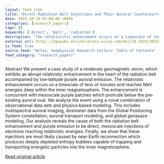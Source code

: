 ```yaml
---
layout: feed_item
title: "Direct Radiation Belt Injections and Their Auroral Counterparts"
date: 2025-10-10 07:00:00 +0000
categories: [research_papers]
tags: []
keywords: ['direct', 'belt', 'radiation']
description: "The relativistic enhancement occurs on a timescale of tens of minutes and reaches MeV energies deep within the inner magnetosphere"
external_url: https://agupubs.onlinelibrary.wiley.com/doi/10.1029/2025GL117469?af=R
is_feed: true
source_feed: "Wiley: Geophysical Research Letters: Table of Contents"
feed_category: "research_papers"
---
```


Abstract We present a case study of a moderate geomagnetic storm, which exhibits an abrupt relativistic enhancement in the heart of the radiation belt accompanied by low‐latitude purple auroral emission. The relativistic enhancement occurs on a timescale of tens of minutes and reaches MeV energies deep within the inner magnetosphere. The enhancement is concurrent with mesoscale purple patches which protrude below the pre‐existing auroral oval. We analyze the event using a novel combination of observational data sets and physics‐based modeling. This includes multispectral auroral imaging, dosimeter data from the Global Positioning System constellation, auroral transport modeling, and global geospace modeling. Our analysis reveals the cause of both the radiation belt enhancement and purple emission to be direct, mesoscale injections of electrons reaching relativistic energies. Finally, we show that these injections are most likely caused by near‐Earth reconnection which produces deeply depleted entropy bubbles capable of trapping and transporting energetic particles into the inner magnetosphere.

[Read original article](https://agupubs.onlinelibrary.wiley.com/doi/10.1029/2025GL117469?af=R)
